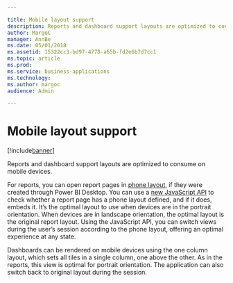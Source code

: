 ```yaml
---

title: Mobile layout support
description: Reports and dashboard support layouts are optimized to consume on mobile devices.
author: MargoC
manager: AnnBe
ms.date: 05/01/2018
ms.assetid: 15322cc3-bd97-4778-a65b-fd2e6b7d7cc1
ms.topic: article
ms.prod: 
ms.service: business-applications
ms.technology: 
ms.author: margoc
audience: Admin

---
```

#  Mobile layout support




[!include[banner](../../../includes/banner.md)]

Reports and dashboard support layouts are optimized to consume on mobile
devices.

For reports, you can open report pages in [phone
layout](https://docs.microsoft.com/en-us/power-bi/desktop-create-phone-report),
if they were created through Power BI Desktop. You can use a [new JavaScript
API](https://github.com/Microsoft/PowerBI-JavaScript/wiki/Embed-For-Mobile) to
check whether a report page has a phone layout defined, and if it does, embeds
it. It’s the optimal layout to use when devices are in the portrait orientation.
When devices are in landscape orientation, the optimal layout is the original
report layout. Using the JavaScript API, you can switch views during the user’s
session according to the phone layout, offering an optimal experience at any
state.

Dashboards can be rendered on mobile devices using the one column layout, which
sets all tiles in a single column, one above the other. As in the reports, this
view is optimal for portrait orientation. The application can also switch back
to original layout during the session.
